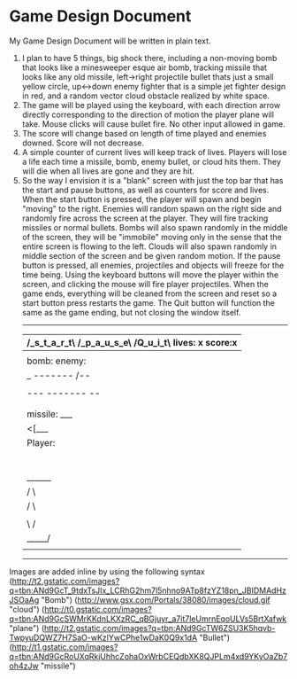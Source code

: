 # Game Design Document
My Game Design Document will be written in plain text.


1. I plan to have 5 things, big shock there, including a non-moving bomb that looks like a minesweeper esque air bomb, tracking missile that looks like any old missile, left->right projectile bullet thats just a small yellow circle, up<->down enemy fighter that is a simple jet fighter design in red, and a random vector cloud obstacle realized by white space.
2. The game will be played using the keyboard, with each direction arrow directly corresponding to the direction of motion the player plane will take. Mouse clicks will cause bullet fire. No other input allowed in game.
3. The score will change based on length of time played and enemies downed. Score will not decrease.
4. A simple counter of current lives will keep track of lives. Players will lose a life each time a missile, bomb, enemy bullet, or cloud hits them. They will die when all lives are gone and they are hit.
5. So the way I envision it is a "blank" screen with just the top bar that has the start and pause buttons, as well as counters for score and lives.
When the start button is pressed, the player will spawn and begin "moving" to the right. Enemies will random spawn on the right side
 and randomly fire across the screen at the player. They will fire tracking missiles or normal bullets. Bombs will also spawn randomly in the middle of the screen, they will be "immobile"
 moving only in the sense that the entire screen is flowing to the left. Clouds will also spawn randomly in middle section of the screen and be given random
 motion.  If the pause button is pressed, all enemies, projectiles and objects will freeze for the time being. Using the keyboard buttons will move the player
 within the screen, and clicking the mouse will fire player projectiles. When the game ends, everything will be cleaned from the screen and reset so a start button press restarts the game.
 The Quit button will function the same as the game ending, but not closing the window itself.
	______________________________________________________________________________________________
	| /_s_t_a_r_t\    /_p_a_u_s_e\  /Q_u_i_t\           lives: x              score:x            |
	|--------------------------------------------------------------------------------------------|
	|                                                                                            |
	|				bomb:                                            enemy:      |
	|				 _			        -------           /--|	     |
	|				|x|                           en fire:          <----|       |
	|				---				-------           \--|	     |
	|						                                             |
	|                                                                                            |
	|                                    missile:   ___					     |
	|					      <[___|					     |
	|      Player:										     |
	|	|--\             p fire:                                                             |										             |
	|	|---->		--------							     |
	|	|--/										     |
	|											     |
	|											     |
	|											     |
	|					  ______					     |
	|					 /	\					     |
	|					/	 \					     |
	|				        | cloud	 |					     |
	|					\	/					     |
	|					 \_____/					     |
	|											     |
	----------------------------------------------------------------------------------------------

Images are added inline by using the following syntax
(http://t2.gstatic.com/images?q=tbn:ANd9GcT_9tdxTsJIx_LCRhG2hm7l5nhno9ATp8fzYZ18pn_JBIDMAdHzJSOaAg "Bomb")
(http://www.gsx.com/Portals/38080/images/cloud.gif "cloud")
(http://t0.gstatic.com/images?q=tbn:ANd9GcSWMrKKdnLKXzRC_qBGjuyr_a7it7leUmrnEqoULVs5BrtXafwk "plane")
(http://t2.gstatic.com/images?q=tbn:ANd9GcTW6ZSU3K5hqvb-TwpyuDQWZ7H7SaO-wKzlYwCPhe1wDaK0Q9x1dA "Bullet")
(http://t1.gstatic.com/images?q=tbn:ANd9GcRoUXqRkjUhhcZohaOxWrbCEQdbXK8QJPLm4xd9YKyOaZb7oh4zJw "missile")

